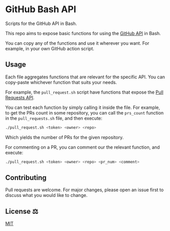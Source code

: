 # GitHub Bash API

Scripts for the GitHub API in Bash.

This repo aims to expose basic functions for using the [GitHub API](https://developer.github.com/v3/) in Bash.

You can copy any of the functions and use it wherever you want. For example, in your own GitHub action script.

## Usage

Each file aggregates functions that are relevant for the specific API. You can copy-paste whichever function that suits your needs.

For example, the `pull_request.sh` script have functions that expose the [Pull Requests API](https://developer.github.com/v3/pulls/).

You can test each function by simply calling it inside the file. For example, to get the PRs count in some repository, you can call the `prs_count` function in the `pull_requests.sh` file, and then execute:

```bash
./pull_request.sh <token> <owner> <repo>
```

Which yields the number of PRs for the given repository.

For commenting on a PR, you can comment our the relevant function, and execute:

```bash
./pull_request.sh <token> <owner> <repo> <pr_num> <comment>
```

## Contributing

Pull requests are welcome. For major changes, please open an issue first to discuss what you would like to change.

## License ⚖️
[MIT](https://choosealicense.com/licenses/mit/)
